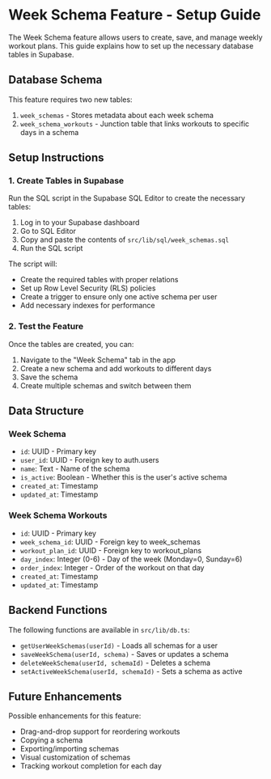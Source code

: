 # Week Schema Feature - Setup Guide

The Week Schema feature allows users to create, save, and manage weekly workout plans. This guide explains how to set up the necessary database tables in Supabase.

## Database Schema

This feature requires two new tables:

1. `week_schemas` - Stores metadata about each week schema
2. `week_schema_workouts` - Junction table that links workouts to specific days in a schema

## Setup Instructions

### 1. Create Tables in Supabase

Run the SQL script in the Supabase SQL Editor to create the necessary tables:

1. Log in to your Supabase dashboard
2. Go to SQL Editor
3. Copy and paste the contents of `src/lib/sql/week_schemas.sql`
4. Run the SQL script

The script will:
- Create the required tables with proper relations
- Set up Row Level Security (RLS) policies
- Create a trigger to ensure only one active schema per user
- Add necessary indexes for performance

### 2. Test the Feature

Once the tables are created, you can:

1. Navigate to the "Week Schema" tab in the app
2. Create a new schema and add workouts to different days
3. Save the schema
4. Create multiple schemas and switch between them

## Data Structure

### Week Schema
- `id`: UUID - Primary key
- `user_id`: UUID - Foreign key to auth.users
- `name`: Text - Name of the schema
- `is_active`: Boolean - Whether this is the user's active schema
- `created_at`: Timestamp
- `updated_at`: Timestamp

### Week Schema Workouts
- `id`: UUID - Primary key
- `week_schema_id`: UUID - Foreign key to week_schemas
- `workout_plan_id`: UUID - Foreign key to workout_plans
- `day_index`: Integer (0-6) - Day of the week (Monday=0, Sunday=6)
- `order_index`: Integer - Order of the workout on that day
- `created_at`: Timestamp
- `updated_at`: Timestamp

## Backend Functions

The following functions are available in `src/lib/db.ts`:

- `getUserWeekSchemas(userId)` - Loads all schemas for a user
- `saveWeekSchema(userId, schema)` - Saves or updates a schema
- `deleteWeekSchema(userId, schemaId)` - Deletes a schema
- `setActiveWeekSchema(userId, schemaId)` - Sets a schema as active

## Future Enhancements

Possible enhancements for this feature:
- Drag-and-drop support for reordering workouts
- Copying a schema
- Exporting/importing schemas
- Visual customization of schemas
- Tracking workout completion for each day 